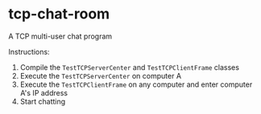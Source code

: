 # tcp-chat-room
A TCP multi-user chat program

Instructions:
1) Compile the `TestTCPServerCenter` and `TestTCPClientFrame` classes
2) Execute the `TestTCPServerCenter` on computer A
3) Execute the `TestTCPClientFrame` on any computer and enter computer A's IP address
4) Start chatting